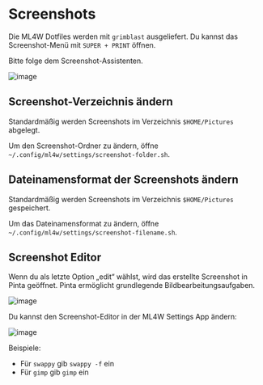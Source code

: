 # Screenshots

Die ML4W Dotfiles werden mit `grimblast` ausgeliefert. Du kannst das Screenshot-Menü mit `SUPER + PRINT` öffnen.

Bitte folge dem Screenshot-Assistenten.

![image](/screenshot.png)

## Screenshot-Verzeichnis ändern

Standardmäßig werden Screenshots im Verzeichnis `$HOME/Pictures` abgelegt.

Um den Screenshot-Ordner zu ändern, öffne `~/.config/ml4w/settings/screenshot-folder.sh`.

## Dateinamensformat der Screenshots ändern

Standardmäßig werden Screenshots im Verzeichnis `$HOME/Pictures` gespeichert.

Um das Dateinamensformat zu ändern, öffne `~/.config/ml4w/settings/screenshot-filename.sh`.

## Screenshot Editor

Wenn du als letzte Option „edit“ wählst, wird das erstellte Screenshot in Pinta geöffnet. Pinta ermöglicht grundlegende Bildbearbeitungsaufgaben.

![image](/screenshot1.png)

Du kannst den Screenshot-Editor in der ML4W Settings App ändern:

![image](/screenshot2.png)

Beispiele:
- Für `swappy` gib `swappy -f` ein
- Für `gimp` gib `gimp` ein

